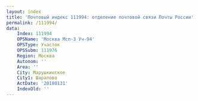 ```yaml
---
layout: index
title: 'Почтовый индекс 111994: отделение почтовой связи Почты России'
permalink: /111994/
data:
    Index: 111994
    OPSName: 'Москва Мсп-3 Уч-94'
    OPSType: Участок
    OPSSubm: 111976
    Region: Москва
    Autonom: ''
    Area: ''
    City: Марушкинское
    City1: Шарапово
    ActDate: '20180131'
    IndexOld: ''
---
```

